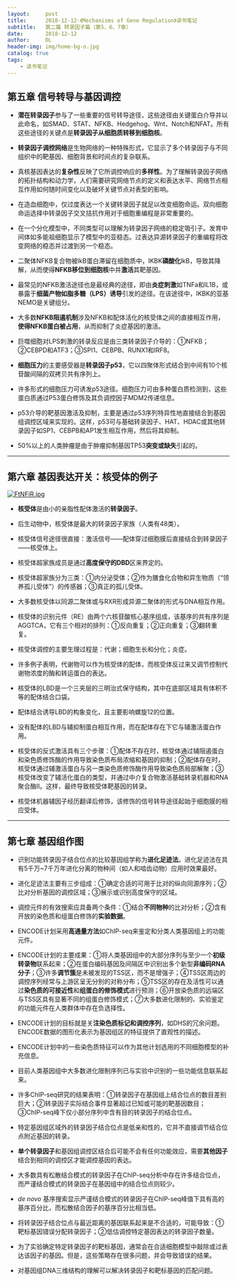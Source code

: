 ```yaml
---
layout:     post
title:      2018-12-12-《Mechanisms of Gene Regulation》读书笔记
subtitle:   第二篇 转录因子篇（第5、6、7章）
date:       2018-12-12
author:     DL
header-img: img/home-bg-o.jpg
catalog: true
tags:
    - 读书笔记
---
```


## 第五章 信号转导与基因调控

- **潜在转录因子**参与了一些重要的信号转导途径，这些途径由关键蛋白介导并以此命名，如SMAD、STAT、NFKB、Hedgehog、Wnt、Notch和NFAT。所有这些途径的关键点是**转录因子从细胞质转移到细胞核**。

- **转录因子调控网络**是生物网络的一种特殊形式，它显示了多个转录因子与不同组织中的靶基因、细胞背景和时间点的复杂联系。

- 真核基因表达的**复杂性**反映了它所调控响应的**多样性**。为了理解转录因子网络的拓扑结构和动力学，人们需要研究网络节点的定义和表达水平、网络节点相互作用如何随时间变化以及破坏关键节点对表型的影响。

- 在造血细胞中，仅过度表达一个关键转录因子就足以改变细胞命运。双向细胞命运选择中转录因子交叉拮抗作用对于细胞重编程是非常重要的。

- 在一个分化模型中，不同类型可以理解为转录因子网络的稳定吸引子。发育中间体如多能祖细胞显示了模型中的亚稳态。过表达异源转录因子的重编程将改变网络的稳态并过渡到另一个稳态。

- 二聚体NFKB复合物被lkB蛋白滞留在细胞质中，IKBK**磷酸化**lkB，导致其降解，从而使得**NFKB移位到细胞核**中并**激活**其靶基因。

- 最常见的NFKB激活途径也是最经典的途径，即由**炎症刺激**如TNFa和IL1B，或暴露于**细菌产物如脂多糖（LPS）诱导**引发的途径。在该途径中，IKBK的亚基NEMO是关键组分。

- 大多数**NFKB阻遏机制**涉及NFKB和配体活化的核受体之间的直接相互作用，**使得NFKB蛋白被占用**，从而抑制了炎症基因的激活。

- 巨噬细胞对LPS刺激的转录反应是由三类转录因子介导的：①NFKB；②CEBPD和ATF3；③SPI1、CEBPB、RUNX1和IRF8。

- **细胞压力**的主要感受器是**转录因子p53**，它以四聚体形式结合到中间有10个核苷酸间隔的双拷贝共有序列上。

- 许多形式的细胞压力可诱发p53途径。细胞压力可由多种蛋白质检测到，这些蛋白质通过P53蛋白修饰及其负调控因子MDM2传递信息。

- p53介导的靶基因激活及抑制，主要是通过p53序列特异性地直接结合到基因组调控区域来实现的。这样，p53可与基础转录因子、HAT、HDAC或其他转录因子如SP1、CEBPB和AP1发生相互作用，然后将其抑制。

- 50%以上的人类肿瘤是由于肿瘤抑制基因TP53**突变或缺失**引起的。

---

## 第六章 基因表达开关：核受体的例子

[![FtNFiR.jpg](https://s1.ax1x.com/2018/12/12/FtNFiR.jpg)](https://imgchr.com/i/FtNFiR)

- **核受体**是由小的亲脂性配体激活的**转录因子**。

- 后生动物中，核受体是最大的转录因子家族（人类有48类）。

- 核受体信号途径很直接：激活信号——配体穿过细胞膜后直接结合到转录因子——核受体上。

- 核受体超家族成员是通过**高度保守的DBD**区来界定的。

- 核受体超家族分为三类：①内分泌受体；②作为膳食化合物和异生物质（“领养孤儿受体”）的传感器；③真正的孤儿受体。

- 大多数核受体以同源二聚体或与RXR形成异源二聚体的形式与DNA相互作用。

- 核受体的识别元件（RE）由两个六核苷酸核心基序组成，该基序的共有序列是AGGTCA，它有三个相对的排列：①反向重复；②正向重复；③翻转重复。

- 核受体调控的主要生理过程是：代谢；细胞生长和分化；炎症。

- 许多例子表明，代谢物可以作为核受体的配体，而核受体反过来又调节控制代谢物浓度的酶和转运蛋白的表达。

- 核受体的LBD是一个三夹层的三明治式保守结构，其中在底部区域具有体积不等的配体结合口袋。

- 配体结合诱导LBD的构象变化，且主要影响螺旋12的位置。

- 没有配体的LBD与辅抑制蛋白相互作用，而在配体存在下它与辅激活蛋白作用。

- 核受体的反式激活具有三个步骤：①配体不存在时，核受体通过辅阻遏蛋白和染色质修饰酶的作用导致染色质布局浓缩和基因的抑制；②配体存在时，核受体通过辅激活蛋白与另一类染色质修饰酶作用导致染色质局部解聚；③核受体改变了辅活化蛋白的类型，并通过中介复合物激活基础转录机器和RNA聚合酶Ⅱ。这样，最终导致核受体靶基因的转录。

- 核受体机器辅因子经历翻译后修饰，该修饰的信号转导途径起始于细胞膜的相应受体。

---

## 第七章 基因组作图

- 识别功能转录因子结合位点的比较基因组学称为**进化足迹法**。进化足迹法在具有5千万~7千万年进化分离的物种间（如人和啮齿动物）应用时效果最好。

- 进化足迹法主要有三步组成：①确定合适的可用于比对的纵向同源序列；②比对分析基因的调控区域；③展示或识别高度保守的区域。

- 调控元件的有效搜索应具备两个条件：①结合**不同物种**的比对分析；②含有开放的染色质和组蛋白修饰的**实验数据**。

- ENCODE计划采用**高通量方法**如ChIP-seq来鉴定和分类人类基因组上的功能元件。

- ENCODE计划的主要成果：①将人类基因组中的大部分序列与至少一个**初级转录物**联系起来；②在蛋白编码基因及间隔区中识别出多个新型**非编码RNA分子**；③许多**调节簇**是未被发现的TSS区，而不是增强子；④TSS区周边的调控序列经常与上游区呈无分别的对称分布；⑤TSS区的存在及活性可以通过**染色质的可接近性**和**组蛋白的修饰模式**进行预测；⑥开放染色质的远端区与TSS区具有显著不同的组蛋白修饰模式；⑦大多数进化限制的、实验鉴定的功能元件在人类群体中存在负选择性。

- ENCODE计划的目标就是关**注染色质标记和调控序列**，如DHS的冗余问题。ENCODE数据的图形化表示为基因组区的特征提供了直观性的描述。

- ENCODE计划中的一些染色质特征可以作为其他计划选用的不同细胞模型的补充信息。

- 目前人类基因组中大多数进化限制序列已与实验中识别的一些功能信息联系起来。

- 许多ChIP-seq研究的结果表明：①转录因子在基因组上结合位点的数目差别巨大；②转录因子实际结合事件显著超过已知或可能的靶基因数目；③ChIP-seq峰下仅小部分序列中含有目的转录因子的结合位点。

- 特定基因组区域外的转录因子结合位点是低亲和性的，它并不直接调节结合位点附近基因的转录。

- **单个转录因子**和基因组调控区结合后可能不会有任何功能效应，需要**其他因子**结合到相同的调控区才能调控基因的表达。

- 大多数具有松散结合模式的转录因子在ChIP-seq分析中存在许多结合位点，而严谨结合模式的转录因子在基因组中的结合位点则较少。

- *de novo* 基序搜索显示严谨结合模式的转录因子在ChIP-seq峰值下具有高的基序百分比，而松散结合因子的基序百分比相当低。

- 将转录因子结合位点与最近距离的基因联系起来是不合适的，可能导致：①靶标基因错误分配转录因子；②低估调控特定基因表达的转录因子数量。

- 为了实验确定特定转录因子的靶标基因，通常会在合适细胞模型中敲除或过表达该因子的基因。但是，这些策略存在很多问题，并会导致错误的结果。

- 对基因组DNA三维结构的理解可以解决转录因子和靶标基因的匹配问题。
